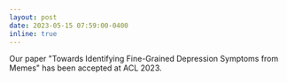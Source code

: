 ```yaml
---
layout: post
date: 2023-05-15 07:59:00-0400
inline: true
---
```


Our paper "Towards Identifying Fine-Grained Depression Symptoms from Memes" has been accepted at ACL 2023.
